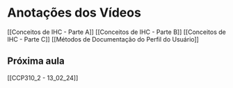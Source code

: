 # Anotações dos Vídeos
[[Conceitos de IHC - Parte A]]
[[Conceitos de IHC - Parte B]]
[[Conceitos de IHC - Parte C]]
[[Métodos de Documentação do Perfil do Usuário]]

## Próxima aula
[[CCP310_2 - 13_02_24]]